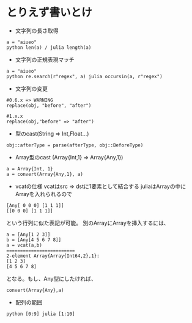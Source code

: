 # とりえず書いとけ
* 文字列の長さ取得
```
a = "aiueo"
python len(a) / julia length(a)
```

* 文字列の正規表現マッチ
```
a = "aiueo"
python re.search(r"regex", a) julia occursin(a, r"regex")
```

* 文字列の変更
```
#0.6.x => WARNING
replace(obj, "before", "after")

#1.x.x
replace(obj,"before" => "after")
```

* 型のcast(String => Int,Float...)
```
obj::afterType = parse(afterType, obj::BeforeType)
```

* Array型のcast (Array{Int,1} => Array{Any,1})
```
a = Array{Int, 1}
a = convert(Array{Any,1}, a)
```

* vcatの仕様
vcatはsrc => dstに1要素として結合する
juliaはArrayの中にArrayを入れられるので
```
[Any[ 0 0 0] [1 1 1]]
[[0 0 0] [1 1 1]]
```
という行列に似た表記が可能。
別のArrayにArrayを挿入するには、
```
a = [Any[1 2 3]]
b = [Any[4 5 6 7 8]]
a = vcat(a,b)
=========================
2-element Array{Array{Int64,2},1}:
[1 2 3]
[4 5 6 7 8]
```
となる。もし、Any型にしたければ、
```
convert(Array{Any},a)
```

* 配列の範囲
```
python [0:9] julia [1:10]
```
